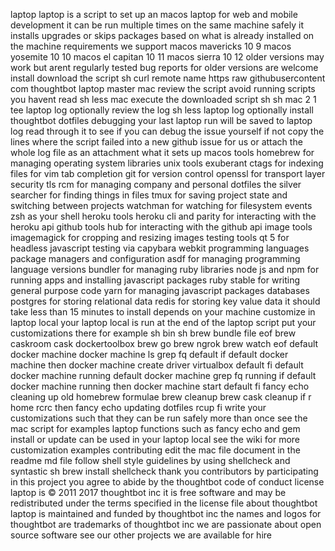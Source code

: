 laptop laptop is a script to set up an macos laptop for web and mobile development it can be run multiple times on the same machine safely it installs upgrades or skips packages based on what is already installed on the machine requirements we support macos mavericks 10 9 macos yosemite 10 10 macos el capitan 10 11 macos sierra 10 12 older versions may work but arent regularly tested bug reports for older versions are welcome install download the script sh curl remote name https raw githubusercontent com thoughtbot laptop master mac review the script avoid running scripts you havent read sh less mac execute the downloaded script sh sh mac 2 1 tee laptop log optionally review the log sh less laptop log optionally install thoughtbot dotfiles debugging your last laptop run will be saved to laptop log read through it to see if you can debug the issue yourself if not copy the lines where the script failed into a new github issue for us or attach the whole log file as an attachment what it sets up macos tools homebrew for managing operating system libraries unix tools exuberant ctags for indexing files for vim tab completion git for version control openssl for transport layer security tls rcm for managing company and personal dotfiles the silver searcher for finding things in files tmux for saving project state and switching between projects watchman for watching for filesystem events zsh as your shell heroku tools heroku cli and parity for interacting with the heroku api github tools hub for interacting with the github api image tools imagemagick for cropping and resizing images testing tools qt 5 for headless javascript testing via capybara webkit programming languages package managers and configuration asdf for managing programming language versions bundler for managing ruby libraries node js and npm for running apps and installing javascript packages ruby stable for writing general purpose code yarn for managing javascript packages databases postgres for storing relational data redis for storing key value data it should take less than 15 minutes to install depends on your machine customize in laptop local your laptop local is run at the end of the laptop script put your customizations there for example sh bin sh brew bundle file eof brew caskroom cask dockertoolbox brew go brew ngrok brew watch eof default docker machine docker machine ls grep fq default if default docker machine then docker machine create driver virtualbox default fi default docker machine running default docker machine grep fq running if default docker machine running then docker machine start default fi fancy echo cleaning up old homebrew formulae brew cleanup brew cask cleanup if r home rcrc then fancy echo updating dotfiles rcup fi write your customizations such that they can be run safely more than once see the mac script for examples laptop functions such as fancy echo and gem install or update can be used in your laptop local see the wiki for more customization examples contributing edit the mac file document in the readme md file follow shell style guidelines by using shellcheck and syntastic sh brew install shellcheck thank you contributors by participating in this project you agree to abide by the thoughtbot code of conduct license laptop is © 2011 2017 thoughtbot inc it is free software and may be redistributed under the terms specified in the license file about thoughtbot laptop is maintained and funded by thoughtbot inc the names and logos for thoughtbot are trademarks of thoughtbot inc we are passionate about open source software see our other projects we are available for hire